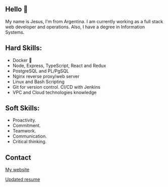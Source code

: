 ## Hello 👋

My name is Jesus, I'm from Argentina. I am currently working as a full stack web developer and operations. Also, I have a degree in Information Systems.

## Hard Skills:
- Docker 🐳
- Node, Express, TypeScript, React and Redux
- PostgreSQL and PL/PgSQL
- Nginx reverse proxy/web server
- Linux and Bash Scripting
- Git for version control. CI/CD with Jenkins
- VPC and Cloud technologies knowledge

## Soft Skills:
- Proactivity.
- Commitment.
- Teamwork.
- Communication.
- Critical thinking.

## Contact

[My website](https://jesusandres.tech/)

[Updated resume](https://bit.ly/jesusandreszini-resume) 
